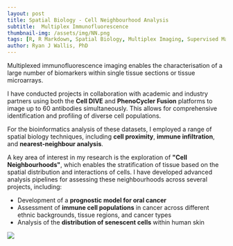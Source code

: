 ```yaml
---
layout: post
title: Spatial Biology - Cell Neighbourhood Analysis
subtitle:  Multiplex Immunofluorescence
thumbnail-img: /assets/img/NN.png
tags: [R, R Markdown, Spatial Biology, Multiplex Imaging, Supervised Machine Learning]
author: Ryan J Wallis, PhD
---
```


Multiplexed immunofluorescence imaging enables the characterisation of a large number of biomarkers within single tissue sections or tissue microarrays.

I have conducted projects in collaboration with academic and industry partners using both the **Cell DIVE** and **PhenoCycler Fusion** platforms to image up to 60 antibodies simultaneously. This allows for comprehensive identification and profiling of diverse cell populations.

For the bioinformatics analysis of these datasets, I employed a range of spatial biology techniques, including **cell proximity**, **immune infiltration**, and **nearest-neighbour analysis**.

A key area of interest in my research is the exploration of **"Cell Neighbourhoods"**, which enables the stratification of tissue based on the spatial distribution and interactions of cells. I have developed advanced analysis pipelines for assessing these neighbourhoods across several projects, including:

- Development of a **prognostic model for oral cancer**
- Assessment of **immune cell populations** in cancer across different ethnic backgrounds, tissue regions, and cancer types
- Analysis of the **distribution of senescent cells** within human skin

<img src="https://RyanJWallis.github.io/assets/img/Core_1.png" class="mx-auto d-block">
